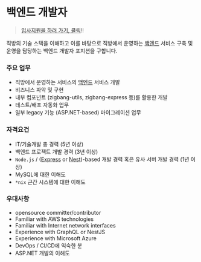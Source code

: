 # 백엔드 개발자

> [입사지원을 하러 가기, 클릭](https://forms.gle/ojHDzTfrVeFiQXcKA)!!

직방의 기술 스택을 이해하고 이를 바탕으로 직방에서 운영하는 [백엔드](../README.md) 서비스 구축 및 운영을 담당하는 백엔드 개발자 포지션을 구합니다.

### 주요 업무

* 직방에서 운영하는 서비스의 [백엔드](../README.md) 서비스 개발
* 비즈니스 파악 및 구현
* 내부 컴포넌트 (zigbang-utils, zigbang-express 등)를 활용한 개발
* 테스트/배포 자동화 업무
* 일부 legacy 기능 (ASP.NET-based) 마이그레이션 업무

### 자격요건

* IT/기술개발 총 경력 (5년 이상)
* 백엔드 프로젝트 개발 경력 (3년 이상)
* `Node.js` / ([Express](https://expressjs.com/) or [Nest](https://nestjs.com/))-based  개발 경력 혹은 유사 서버 개발 경력 (1년 이상)
* MySQL에 대한 이해도
* `*nix` 근간 시스템에 대한 이해도

### 우대사항

* opensource committer/contributor
* Familiar with AWS technologies
* Familiar with Internet network interfaces
* Experience with GraphQL or NestJS
* Experience with Microsoft Azure
* DevOps / CI/CD에 익숙한 분
* ASP.NET 개발의 이해도
